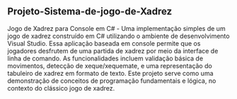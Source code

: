 ## Projeto-Sistema-de-jogo-de-Xadrez
Jogo de Xadrez para Console em C# - Uma implementação simples de um jogo de xadrez construído em C# utilizando o ambiente de desenvolvimento Visual Studio. Essa aplicação baseada em console permite que os jogadores desfrutem de uma partida de xadrez por meio da interface de linha de comando. As funcionalidades incluem validação básica de movimentos, detecção de xeque/xequemate, e uma representação do tabuleiro de xadrez em formato de texto. Este projeto serve como uma demonstração de conceitos de programação fundamentais e lógica, no contexto do clássico jogo de xadrez.

